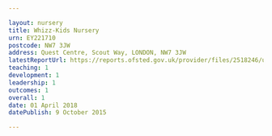 ```yaml
---

layout: nursery
title: Whizz-Kids Nursery
urn: EY221710
postcode: NW7 3JW
address: Quest Centre, Scout Way, LONDON, NW7 3JW
latestReportUrl: https://reports.ofsted.gov.uk/provider/files/2518246/urn/EY221710.pdf
teaching: 1
development: 1
leadership: 1
outcomes: 1
overall: 1
date: 01 April 2018 
datePublish: 9 October 2015

---
```

